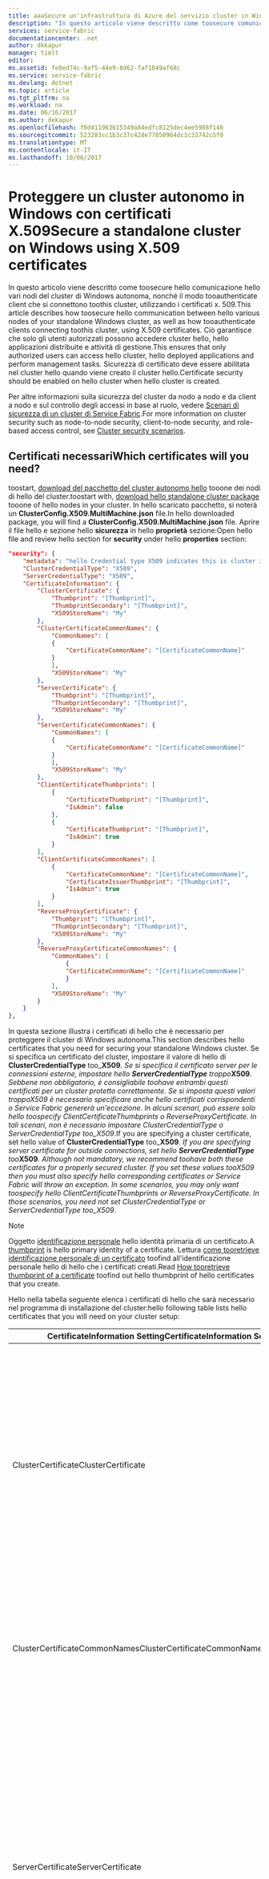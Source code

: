 ```yaml
---
title: aaaSecure un'infrastruttura di Azure del servizio cluster in Windows tramite i certificati | Documenti Microsoft
description: "In questo articolo viene descritto come toosecure comunicazione all'interno di hello autonomo o privato cluster nonché tra client e i cluster hello."
services: service-fabric
documentationcenter: .net
author: dkkapur
manager: timlt
editor: 
ms.assetid: fe0ed74c-9af5-44e9-8d62-faf1849af68c
ms.service: service-fabric
ms.devlang: dotnet
ms.topic: article
ms.tgt_pltfrm: na
ms.workload: na
ms.date: 06/16/2017
ms.author: dekapur
ms.openlocfilehash: f0d411963615349a84edfc8125dec4ee5908f146
ms.sourcegitcommit: 523283cc1b3c37c428e77850964dc1c33742c5f0
ms.translationtype: MT
ms.contentlocale: it-IT
ms.lasthandoff: 10/06/2017
---
```

# <a name="secure-a-standalone-cluster-on-windows-using-x509-certificates"></a><span data-ttu-id="5c28c-103">Proteggere un cluster autonomo in Windows con certificati X.509</span><span class="sxs-lookup"><span data-stu-id="5c28c-103">Secure a standalone cluster on Windows using X.509 certificates</span></span>
<span data-ttu-id="5c28c-104">In questo articolo viene descritto come toosecure hello comunicazione hello vari nodi del cluster di Windows autonoma, nonché il modo tooauthenticate client che si connettono toothis cluster, utilizzando i certificati x. 509.</span><span class="sxs-lookup"><span data-stu-id="5c28c-104">This article describes how toosecure hello communication between hello various nodes of your standalone Windows cluster, as well as how tooauthenticate clients connecting toothis cluster, using X.509 certificates.</span></span> <span data-ttu-id="5c28c-105">Ciò garantisce che solo gli utenti autorizzati possono accedere cluster hello, hello applicazioni distribuite e attività di gestione.</span><span class="sxs-lookup"><span data-stu-id="5c28c-105">This ensures that only authorized users can access hello cluster, hello deployed applications and perform management tasks.</span></span>  <span data-ttu-id="5c28c-106">Sicurezza di certificato deve essere abilitata nel cluster hello quando viene creato il cluster hello.</span><span class="sxs-lookup"><span data-stu-id="5c28c-106">Certificate security should be enabled on hello cluster when hello cluster is created.</span></span>  

<span data-ttu-id="5c28c-107">Per altre informazioni sulla sicurezza del cluster da nodo a nodo e da client a nodo e sul controllo degli accessi in base al ruolo, vedere [Scenari di sicurezza di un cluster di Service Fabric](service-fabric-cluster-security.md).</span><span class="sxs-lookup"><span data-stu-id="5c28c-107">For more information on cluster security such as node-to-node security, client-to-node security, and role-based access control, see [Cluster security scenarios](service-fabric-cluster-security.md).</span></span>

## <a name="which-certificates-will-you-need"></a><span data-ttu-id="5c28c-108">Certificati necessari</span><span class="sxs-lookup"><span data-stu-id="5c28c-108">Which certificates will you need?</span></span>
<span data-ttu-id="5c28c-109">toostart, [download del pacchetto del cluster autonomo hello](service-fabric-cluster-creation-for-windows-server.md#downloadpackage) tooone dei nodi di hello del cluster.</span><span class="sxs-lookup"><span data-stu-id="5c28c-109">toostart with, [download hello standalone cluster package](service-fabric-cluster-creation-for-windows-server.md#downloadpackage) tooone of hello nodes in your cluster.</span></span> <span data-ttu-id="5c28c-110">In hello scaricato pacchetto, si noterà un **ClusterConfig.X509.MultiMachine.json** file.</span><span class="sxs-lookup"><span data-stu-id="5c28c-110">In hello downloaded package, you will find a **ClusterConfig.X509.MultiMachine.json** file.</span></span> <span data-ttu-id="5c28c-111">Aprire il file hello e sezione hello **sicurezza** in hello **proprietà** sezione:</span><span class="sxs-lookup"><span data-stu-id="5c28c-111">Open hello file and review hello section for **security** under hello **properties** section:</span></span>

```JSON
"security": {
    "metadata": "hello Credential type X509 indicates this is cluster is secured using X509 Certificates. hello thumbprint format is - d5 ec 42 3b 79 cb e5 07 fd 83 59 3c 56 b9 d5 31 24 25 42 64.",
    "ClusterCredentialType": "X509",
    "ServerCredentialType": "X509",
    "CertificateInformation": {
        "ClusterCertificate": {
            "Thumbprint": "[Thumbprint]",
            "ThumbprintSecondary": "[Thumbprint]",
            "X509StoreName": "My"
        },        
        "ClusterCertificateCommonNames": {
            "CommonNames": [
            {
                "CertificateCommonName": "[CertificateCommonName]"
            }
            ],
            "X509StoreName": "My"
        },
        "ServerCertificate": {
            "Thumbprint": "[Thumbprint]",
            "ThumbprintSecondary": "[Thumbprint]",
            "X509StoreName": "My"
        },
        "ServerCertificateCommonNames": {
            "CommonNames": [
            {
                "CertificateCommonName": "[CertificateCommonName]"
            }
            ],
            "X509StoreName": "My"
        },
        "ClientCertificateThumbprints": [
            {
                "CertificateThumbprint": "[Thumbprint]",
                "IsAdmin": false
            },
            {
                "CertificateThumbprint": "[Thumbprint]",
                "IsAdmin": true
            }
        ],
        "ClientCertificateCommonNames": [
            {
                "CertificateCommonName": "[CertificateCommonName]",
                "CertificateIssuerThumbprint": "[Thumbprint]",
                "IsAdmin": true
            }
        ],
        "ReverseProxyCertificate": {
            "Thumbprint": "[Thumbprint]",
            "ThumbprintSecondary": "[Thumbprint]",
            "X509StoreName": "My"
        },
        "ReverseProxyCertificateCommonNames": {
            "CommonNames": [
                {
                "CertificateCommonName": "[CertificateCommonName]"
                }
            ],
            "X509StoreName": "My"
        }
    }
},
```

<span data-ttu-id="5c28c-112">In questa sezione illustra i certificati di hello che è necessario per proteggere il cluster di Windows autonoma.</span><span class="sxs-lookup"><span data-stu-id="5c28c-112">This section describes hello certificates that you need for securing your standalone Windows cluster.</span></span> <span data-ttu-id="5c28c-113">Se si specifica un certificato del cluster, impostare il valore di hello di **ClusterCredentialType** too_**X509**_. Se si specifica il certificato server per le connessioni esterne, impostare hello **ServerCredentialType** troppo_**X509**_. Sebbene non obbligatorio, è consigliabile toohave entrambi questi certificati per un cluster protetto correttamente. Se si imposta questi valori troppo*X509* è necessario specificare anche hello certificati corrispondenti o Service Fabric genererà un'eccezione. In alcuni scenari, può essere solo hello toospecify _ClientCertificateThumbprints_ o _ReverseProxyCertificate_. In tali scenari, non è necessario impostare _ClusterCredentialType_ o _ServerCredentialType_ too_X509_.</span><span class="sxs-lookup"><span data-stu-id="5c28c-113">If you are specifying a cluster certificate, set hello value of **ClusterCredentialType** too_**X509**_. If you are specifying server certificate for outside connections, set hello **ServerCredentialType** too_**X509**_. Although not mandatory, we recommend toohave both these certificates for a properly secured cluster. If you set these values too*X509* then you must also specify hello corresponding certificates or Service Fabric will throw an exception. In some scenarios, you may only want toospecify hello _ClientCertificateThumbprints_ or _ReverseProxyCertificate_. In those scenarios, you need not set _ClusterCredentialType_ or _ServerCredentialType_ too_X509_.</span></span>


> [!NOTE]
> <span data-ttu-id="5c28c-114">Oggetto [identificazione personale](https://en.wikipedia.org/wiki/Public_key_fingerprint) hello identità primaria di un certificato.</span><span class="sxs-lookup"><span data-stu-id="5c28c-114">A [thumbprint](https://en.wikipedia.org/wiki/Public_key_fingerprint) is hello primary identity of a certificate.</span></span> <span data-ttu-id="5c28c-115">Lettura [come tooretrieve identificazione personale di un certificato](https://msdn.microsoft.com/library/ms734695.aspx) toofind all'identificazione personale hello di hello che i certificati creati.</span><span class="sxs-lookup"><span data-stu-id="5c28c-115">Read [How tooretrieve thumbprint of a certificate](https://msdn.microsoft.com/library/ms734695.aspx) toofind out hello thumbprint of hello certificates that you create.</span></span>
> 
> 

<span data-ttu-id="5c28c-116">Hello nella tabella seguente elenca i certificati di hello che sarà necessario nel programma di installazione del cluster:</span><span class="sxs-lookup"><span data-stu-id="5c28c-116">hello following table lists hello certificates that you will need on your cluster setup:</span></span>

| <span data-ttu-id="5c28c-117">**CertificateInformation Setting**</span><span class="sxs-lookup"><span data-stu-id="5c28c-117">**CertificateInformation Setting**</span></span> | <span data-ttu-id="5c28c-118">**Descrizione**</span><span class="sxs-lookup"><span data-stu-id="5c28c-118">**Description**</span></span> |
| --- | --- |
| <span data-ttu-id="5c28c-119">ClusterCertificate</span><span class="sxs-lookup"><span data-stu-id="5c28c-119">ClusterCertificate</span></span> |<span data-ttu-id="5c28c-120">Consigliato per l'ambiente di test.</span><span class="sxs-lookup"><span data-stu-id="5c28c-120">Recommended for test environment.</span></span> <span data-ttu-id="5c28c-121">Questo certificato è obbligatorio toosecure hello comunicazione tra i nodi di hello in un cluster.</span><span class="sxs-lookup"><span data-stu-id="5c28c-121">This certificate is required toosecure hello communication between hello nodes on a cluster.</span></span> <span data-ttu-id="5c28c-122">È possibile usare due diversi certificati, uno primario e uno secondario per l'aggiornamento.</span><span class="sxs-lookup"><span data-stu-id="5c28c-122">You can use two different certificates, a primary and a secondary for upgrade.</span></span> <span data-ttu-id="5c28c-123">Impostare l'identificazione personale hello del certificato primario hello in hello **identificazione personale** sezione e quello di hello secondario nel hello **ThumbprintSecondary** variabili.</span><span class="sxs-lookup"><span data-stu-id="5c28c-123">Set hello thumbprint of hello primary certificate in hello **Thumbprint** section and that of hello secondary in hello **ThumbprintSecondary** variables.</span></span> |
| <span data-ttu-id="5c28c-124">ClusterCertificateCommonNames</span><span class="sxs-lookup"><span data-stu-id="5c28c-124">ClusterCertificateCommonNames</span></span> |<span data-ttu-id="5c28c-125">Consigliato per l'ambiente di produzione.</span><span class="sxs-lookup"><span data-stu-id="5c28c-125">Recommended for production environment.</span></span> <span data-ttu-id="5c28c-126">Questo certificato è obbligatorio toosecure hello comunicazione tra i nodi di hello in un cluster.</span><span class="sxs-lookup"><span data-stu-id="5c28c-126">This certificate is required toosecure hello communication between hello nodes on a cluster.</span></span> <span data-ttu-id="5c28c-127">È possibile usare uno o due nomi comuni del certificato del cluster.</span><span class="sxs-lookup"><span data-stu-id="5c28c-127">You can use one or two cluster certificate common names.</span></span> |
| <span data-ttu-id="5c28c-128">ServerCertificate</span><span class="sxs-lookup"><span data-stu-id="5c28c-128">ServerCertificate</span></span> |<span data-ttu-id="5c28c-129">Consigliato per l'ambiente di test.</span><span class="sxs-lookup"><span data-stu-id="5c28c-129">Recommended for test environment.</span></span> <span data-ttu-id="5c28c-130">Questo certificato viene presentato toohello client durante il tentativo di tooconnect toothis cluster.</span><span class="sxs-lookup"><span data-stu-id="5c28c-130">This certificate is presented toohello client when it tries tooconnect toothis cluster.</span></span> <span data-ttu-id="5c28c-131">Per praticità, è possibile scegliere toouse hello stesso certificato per *ClusterCertificate* e *ServerCertificate*.</span><span class="sxs-lookup"><span data-stu-id="5c28c-131">For convenience, you can choose toouse hello same certificate for *ClusterCertificate* and *ServerCertificate*.</span></span> <span data-ttu-id="5c28c-132">È possibile usare due diversi certificati del server, uno primario e uno secondario per l'aggiornamento.</span><span class="sxs-lookup"><span data-stu-id="5c28c-132">You can use two different server certificates, a primary and a secondary for upgrade.</span></span> <span data-ttu-id="5c28c-133">Impostare l'identificazione personale hello del certificato primario hello in hello **identificazione personale** sezione e quello di hello secondario nel hello **ThumbprintSecondary** variabili.</span><span class="sxs-lookup"><span data-stu-id="5c28c-133">Set hello thumbprint of hello primary certificate in hello **Thumbprint** section and that of hello secondary in hello **ThumbprintSecondary** variables.</span></span> |
| <span data-ttu-id="5c28c-134">ServerCertificateCommonNames</span><span class="sxs-lookup"><span data-stu-id="5c28c-134">ServerCertificateCommonNames</span></span> |<span data-ttu-id="5c28c-135">Consigliato per l'ambiente di produzione.</span><span class="sxs-lookup"><span data-stu-id="5c28c-135">Recommended for production environment.</span></span> <span data-ttu-id="5c28c-136">Questo certificato viene presentato toohello client durante il tentativo di tooconnect toothis cluster.</span><span class="sxs-lookup"><span data-stu-id="5c28c-136">This certificate is presented toohello client when it tries tooconnect toothis cluster.</span></span> <span data-ttu-id="5c28c-137">Per praticità, è possibile scegliere toouse hello stesso certificato per *ClusterCertificateCommonNames* e *ServerCertificateCommonNames*.</span><span class="sxs-lookup"><span data-stu-id="5c28c-137">For convenience, you can choose toouse hello same certificate for *ClusterCertificateCommonNames* and *ServerCertificateCommonNames*.</span></span> <span data-ttu-id="5c28c-138">È possibile usare uno o due nomi comuni del certificato del server.</span><span class="sxs-lookup"><span data-stu-id="5c28c-138">You can use one or two server certificate common names.</span></span> |
| <span data-ttu-id="5c28c-139">ClientCertificateThumbprints</span><span class="sxs-lookup"><span data-stu-id="5c28c-139">ClientCertificateThumbprints</span></span> |<span data-ttu-id="5c28c-140">Si tratta di un set di certificati che si desidera tooinstall nei client hello autenticato.</span><span class="sxs-lookup"><span data-stu-id="5c28c-140">This is a set of certificates that you want tooinstall on hello authenticated clients.</span></span> <span data-ttu-id="5c28c-141">Si può avere un numero diverso di certificati di client installati in computer hello che si desidera che tooallow accesso toohello cluster.</span><span class="sxs-lookup"><span data-stu-id="5c28c-141">You can have a number of different client certificates installed on hello machines that you want tooallow access toohello cluster.</span></span> <span data-ttu-id="5c28c-142">Impostare l'identificazione personale hello di ogni certificato in hello **CertificateThumbprint** variabile.</span><span class="sxs-lookup"><span data-stu-id="5c28c-142">Set hello thumbprint of each certificate in hello **CertificateThumbprint** variable.</span></span> <span data-ttu-id="5c28c-143">Se si imposta hello **IsAdmin** troppo*true*, quindi client hello con il certificato installato può eseguire amministratore attività di gestione in cluster hello.</span><span class="sxs-lookup"><span data-stu-id="5c28c-143">If you set hello **IsAdmin** too*true*, then hello client with this certificate installed on it can do administrator management activities on hello cluster.</span></span> <span data-ttu-id="5c28c-144">Se hello **IsAdmin** è *false*, client hello con questo certificato può eseguire solo azioni hello consentite per i diritti di accesso utente, in genere di sola lettura.</span><span class="sxs-lookup"><span data-stu-id="5c28c-144">If hello **IsAdmin** is *false*, hello client with this certificate can only perform hello actions allowed for user access rights, typically read-only.</span></span> <span data-ttu-id="5c28c-145">Per altre informazioni sui ruoli, vedere [Controllo degli accessi in base al ruolo (RBAC)](service-fabric-cluster-security.md#role-based-access-control-rbac)</span><span class="sxs-lookup"><span data-stu-id="5c28c-145">For more information on roles read [Role based access control (RBAC)](service-fabric-cluster-security.md#role-based-access-control-rbac)</span></span> |
| <span data-ttu-id="5c28c-146">ClientCertificateCommonNames</span><span class="sxs-lookup"><span data-stu-id="5c28c-146">ClientCertificateCommonNames</span></span> |<span data-ttu-id="5c28c-147">Set hello nome comune del certificato client prima di hello hello **CertificateCommonName**.</span><span class="sxs-lookup"><span data-stu-id="5c28c-147">Set hello common name of hello first client certificate for hello **CertificateCommonName**.</span></span> <span data-ttu-id="5c28c-148">Hello **CertificateIssuerThumbprint** è l'identificazione personale hello per emittente hello del certificato.</span><span class="sxs-lookup"><span data-stu-id="5c28c-148">hello **CertificateIssuerThumbprint** is hello thumbprint for hello issuer of this certificate.</span></span> <span data-ttu-id="5c28c-149">Lettura [utilizzo dei certificati](https://msdn.microsoft.com/library/ms731899.aspx) tooknow informazioni sui nomi comuni e dell'autorità emittente hello.</span><span class="sxs-lookup"><span data-stu-id="5c28c-149">Read [Working with certificates](https://msdn.microsoft.com/library/ms731899.aspx) tooknow more about common names and hello issuer.</span></span> |
| <span data-ttu-id="5c28c-150">ReverseProxyCertificate</span><span class="sxs-lookup"><span data-stu-id="5c28c-150">ReverseProxyCertificate</span></span> |<span data-ttu-id="5c28c-151">Consigliato per l'ambiente di test.</span><span class="sxs-lookup"><span data-stu-id="5c28c-151">Recommended for test environment.</span></span> <span data-ttu-id="5c28c-152">Si tratta di un certificato facoltativo che può essere specificato se si desidera toosecure il [Proxy inverso](service-fabric-reverseproxy.md).</span><span class="sxs-lookup"><span data-stu-id="5c28c-152">This is an optional certificate that can be specified if you want toosecure your [Reverse Proxy](service-fabric-reverseproxy.md).</span></span> <span data-ttu-id="5c28c-153">Se si usa questo certificato, assicurarsi che reverseProxyEndpointPort sia impostato in nodeTypes.</span><span class="sxs-lookup"><span data-stu-id="5c28c-153">Make sure reverseProxyEndpointPort is set in nodeTypes if you are using this certificate.</span></span> |
| <span data-ttu-id="5c28c-154">ReverseProxyCertificateCommonNames</span><span class="sxs-lookup"><span data-stu-id="5c28c-154">ReverseProxyCertificateCommonNames</span></span> |<span data-ttu-id="5c28c-155">Consigliato per l'ambiente di produzione.</span><span class="sxs-lookup"><span data-stu-id="5c28c-155">Recommended for production environment.</span></span> <span data-ttu-id="5c28c-156">Si tratta di un certificato facoltativo che può essere specificato se si desidera toosecure il [Proxy inverso](service-fabric-reverseproxy.md).</span><span class="sxs-lookup"><span data-stu-id="5c28c-156">This is an optional certificate that can be specified if you want toosecure your [Reverse Proxy](service-fabric-reverseproxy.md).</span></span> <span data-ttu-id="5c28c-157">Se si usa questo certificato, assicurarsi che reverseProxyEndpointPort sia impostato in nodeTypes.</span><span class="sxs-lookup"><span data-stu-id="5c28c-157">Make sure reverseProxyEndpointPort is set in nodeTypes if you are using this certificate.</span></span> |

<span data-ttu-id="5c28c-158">Di seguito è esempio di configurazione di cluster in cui sono stati forniti i certificati Client, Server e Cluster hello.</span><span class="sxs-lookup"><span data-stu-id="5c28c-158">Here is example cluster configuration where hello Cluster, Server, and Client certificates have been provided.</span></span> <span data-ttu-id="5c28c-159">Si noti che per cluster / server / reverseProxy certificati, l'identificazione personale e nome comune non sono consentiti toobe configurati insieme per hello stesso tipo di certificato.</span><span class="sxs-lookup"><span data-stu-id="5c28c-159">Please note that for cluster/ server/ reverseProxy certificates, thumbprint and common name are not allowed toobe configured together for hello same cert type.</span></span>

 ```JSON
 {
    "name": "SampleCluster",
    "clusterConfigurationVersion": "1.0.0",
    "apiVersion": "2016-09-26",
    "nodes": [{
        "nodeName": "vm0",
        "metadata": "Replace hello localhost below with valid IP address or FQDN",
        "iPAddress": "10.7.0.5",
        "nodeTypeRef": "NodeType0",
        "faultDomain": "fd:/dc1/r0",
        "upgradeDomain": "UD0"
    }, {
        "nodeName": "vm1",
        "metadata": "Replace hello localhost with valid IP address or FQDN",
        "iPAddress": "10.7.0.4",
        "nodeTypeRef": "NodeType0",
        "faultDomain": "fd:/dc1/r1",
        "upgradeDomain": "UD1"
    }, {
        "nodeName": "vm2",
        "iPAddress": "10.7.0.6",
        "metadata": "Replace hello localhost with valid IP address or FQDN",
        "nodeTypeRef": "NodeType0",
        "faultDomain": "fd:/dc1/r2",
        "upgradeDomain": "UD2"
    }],
    "properties": {
        "diagnosticsStore": {
        "metadata":  "Please replace hello diagnostics store with an actual file share accessible from all cluster machines.",
        "dataDeletionAgeInDays": "7",
        "storeType": "FileShare",
        "IsEncrypted": "false",
        "connectionstring": "c:\\ProgramData\\SF\\DiagnosticsStore"
        }
        "security": {
            "metadata": "hello Credential type X509 indicates this is cluster is secured using X509 Certificates. hello thumbprint format is - d5 ec 42 3b 79 cb e5 07 fd 83 59 3c 56 b9 d5 31 24 25 42 64.",
            "ClusterCredentialType": "X509",
            "ServerCredentialType": "X509",
            "CertificateInformation": {
                "ClusterCertificateCommonNames": {
                  "CommonNames": [
                    {
                      "CertificateCommonName": "myClusterCertCommonName"
                    }
                  ],
                  "X509StoreName": "My"
                },
                "ServerCertificateCommonNames": {
                  "CommonNames": [
                    {
                      "CertificateCommonName": "myServerCertCommonName"
                    }
                  ],
                  "X509StoreName": "My"
                },
                "ClientCertificateThumbprints": [{
                    "CertificateThumbprint": "c4 c18 8e aa a8 58 77 98 65 f8 61 4a 0d da 4c 13 c5 a1 37 6e",
                    "IsAdmin": false
                }, {
                    "CertificateThumbprint": "71 de 04 46 7c 9e d0 54 4d 02 10 98 bc d4 4c 71 e1 83 41 4e",
                    "IsAdmin": true
                }]
            }
        },
        "reliabilityLevel": "Bronze",
        "nodeTypes": [{
            "name": "NodeType0",
            "clientConnectionEndpointPort": "19000",
            "clusterConnectionEndpointPort": "19001",
            "leaseDriverEndpointPort": "19002",
            "serviceConnectionEndpointPort": "19003",
            "httpGatewayEndpointPort": "19080",
            "applicationPorts": {
                "startPort": "20001",
                "endPort": "20031"
            },
            "ephemeralPorts": {
                "startPort": "20032",
                "endPort": "20062"
            },
            "isPrimary": true
        }
         ],
        "fabricSettings": [{
            "name": "Setup",
            "parameters": [{
                "name": "FabricDataRoot",
                "value": "C:\\ProgramData\\SF"
            }, {
                "name": "FabricLogRoot",
                "value": "C:\\ProgramData\\SF\\Log"
            }]
        }]
    }
}
 ```

## <a name="certificate-roll-over"></a><span data-ttu-id="5c28c-160">Rollover del certificato</span><span class="sxs-lookup"><span data-stu-id="5c28c-160">Certificate roll over</span></span>
<span data-ttu-id="5c28c-161">Quando si usa il nome comune del certificato al posto dell'identificazione personale, il rollover del certificato non richiede l'aggiornamento della configurazione del cluster.</span><span class="sxs-lookup"><span data-stu-id="5c28c-161">When using certificate common name instead of thumbprint, certificate roll over doesn't require cluster configuration upgrade.</span></span>
<span data-ttu-id="5c28c-162">Se prevede di rollover certificato dell'autorità di certificazione continuata, tenere il certificato dell'autorità di certificazione precedente di hello nell'archivio cert hello almeno 2 ore dopo l'installazione del certificato dell'autorità di certificazione nuovo hello.</span><span class="sxs-lookup"><span data-stu-id="5c28c-162">If certificate roll over involves issuer roll over, please keep hello old issuer cert in hello cert store at least 2 hours after installing hello new issuer cert.</span></span>

## <a name="acquire-hello-x509-certificates"></a><span data-ttu-id="5c28c-163">Acquisire i certificati x. 509 hello</span><span class="sxs-lookup"><span data-stu-id="5c28c-163">Acquire hello X.509 certificates</span></span>
<span data-ttu-id="5c28c-164">comunicazione toosecure all'interno di cluster hello, è necessario innanzitutto i certificati x. 509 tooobtain per i nodi del cluster.</span><span class="sxs-lookup"><span data-stu-id="5c28c-164">toosecure communication within hello cluster, you will first need tooobtain X.509 certificates for your cluster nodes.</span></span> <span data-ttu-id="5c28c-165">Inoltre, toolimit connessione toothis cluster tooauthorized macchine/gli utenti, sarà anche necessario tooobtain e installare i certificati per i computer client hello.</span><span class="sxs-lookup"><span data-stu-id="5c28c-165">Additionally, toolimit connection toothis cluster tooauthorized machines/users, you will need tooobtain and install certificates for hello client machines.</span></span>

<span data-ttu-id="5c28c-166">Per i cluster che eseguono carichi di lavoro di produzione, è necessario utilizzare un [autorità di certificazione (CA)](https://en.wikipedia.org/wiki/Certificate_authority) firmato cluster hello toosecure di certificato x. 509.</span><span class="sxs-lookup"><span data-stu-id="5c28c-166">For clusters that are running production workloads, you should use a [Certificate Authority (CA)](https://en.wikipedia.org/wiki/Certificate_authority) signed X.509 certificate toosecure hello cluster.</span></span> <span data-ttu-id="5c28c-167">Per informazioni dettagliate su come ottenere questi certificati, vedere troppo[procedura: ottenere un certificato](http://msdn.microsoft.com/library/aa702761.aspx).</span><span class="sxs-lookup"><span data-stu-id="5c28c-167">For details on obtaining these certificates, go too[How to: Obtain a Certificate](http://msdn.microsoft.com/library/aa702761.aspx).</span></span>

<span data-ttu-id="5c28c-168">Per i cluster che si usa per scopi di test, è possibile scegliere un certificato autofirmato toouse.</span><span class="sxs-lookup"><span data-stu-id="5c28c-168">For clusters that you use for test purposes, you can choose toouse a self-signed certificate.</span></span>

## <a name="optional-create-a-self-signed-certificate"></a><span data-ttu-id="5c28c-169">Facoltativo: creare un certificato autofirmato</span><span class="sxs-lookup"><span data-stu-id="5c28c-169">Optional: Create a self-signed certificate</span></span>
<span data-ttu-id="5c28c-170">Un modo toocreate un certificato autofirmato che può essere protetta correttamente è hello toouse *CertSetup.ps1* script nella cartella di Service Fabric SDK hello nella directory di hello *C:\Program Files\Microsoft SDKs\Service Fabric\ ClusterSetup\Secure*.</span><span class="sxs-lookup"><span data-stu-id="5c28c-170">One way toocreate a self-signed cert that can be secured correctly is toouse hello *CertSetup.ps1* script in hello Service Fabric SDK folder in hello directory *C:\Program Files\Microsoft SDKs\Service Fabric\ClusterSetup\Secure*.</span></span> <span data-ttu-id="5c28c-171">Modificare questo nome di file toochange hello predefinito del certificato hello (cercare il valore di hello *CN = ServiceFabricDevClusterCert*).</span><span class="sxs-lookup"><span data-stu-id="5c28c-171">Edit this file toochange hello default name of hello certificate (look for hello value *CN=ServiceFabricDevClusterCert*).</span></span> <span data-ttu-id="5c28c-172">Eseguire questo script come `.\CertSetup.ps1 -Install`.</span><span class="sxs-lookup"><span data-stu-id="5c28c-172">Run this script as `.\CertSetup.ps1 -Install`.</span></span>

<span data-ttu-id="5c28c-173">Ora, esportare file di hello certificato tooa PFX con una password protetta.</span><span class="sxs-lookup"><span data-stu-id="5c28c-173">Now export hello certificate tooa PFX file with a protected password.</span></span> <span data-ttu-id="5c28c-174">Ottenere innanzitutto l'identificazione personale hello del certificato di hello.</span><span class="sxs-lookup"><span data-stu-id="5c28c-174">First get hello thumbprint of hello certificate.</span></span> <span data-ttu-id="5c28c-175">Da hello *avviare* menu, eseguire hello *gestire i certificati del computer*.</span><span class="sxs-lookup"><span data-stu-id="5c28c-175">From hello *Start* menu, run hello *Manage computer certificates*.</span></span> <span data-ttu-id="5c28c-176">Passare toohello **locale\Personale.** cartella e individuare hello certificato appena creato.</span><span class="sxs-lookup"><span data-stu-id="5c28c-176">Navigate toohello **Local Computer\Personal** folder and find hello certificate you just created.</span></span> <span data-ttu-id="5c28c-177">Fare doppio clic su tooopen certificato hello è hello seleziona *dettagli* scheda e scorrere verso il basso toohello *identificazione personale* campo.</span><span class="sxs-lookup"><span data-stu-id="5c28c-177">Double-click hello certificate tooopen it, select hello *Details* tab and scroll down toohello *Thumbprint* field.</span></span> <span data-ttu-id="5c28c-178">Copiare il valore di identificazione personale hello nel comando di PowerShell hello seguito, dopo aver rimosso gli spazi hello.</span><span class="sxs-lookup"><span data-stu-id="5c28c-178">Copy hello thumbprint value into hello PowerShell command below, after removing hello spaces.</span></span>  <span data-ttu-id="5c28c-179">Hello modifica `String` valore tooa password sicura adatto tooprotect e hello esecuzione seguente in PowerShell:</span><span class="sxs-lookup"><span data-stu-id="5c28c-179">Change hello `String` value tooa suitable secure password tooprotect it and run hello following in PowerShell:</span></span>

```powershell   
$pswd = ConvertTo-SecureString -String "1234" -Force –AsPlainText
Get-ChildItem -Path cert:\localMachine\my\<Thumbprint> | Export-PfxCertificate -FilePath C:\mypfx.pfx -Password $pswd
```

<span data-ttu-id="5c28c-180">toosee hello dettagli di un certificato installato hello del computer è possibile eseguire il comando PowerShell seguente hello:</span><span class="sxs-lookup"><span data-stu-id="5c28c-180">toosee hello details of a certificate installed on hello machine you can run hello following PowerShell command:</span></span>

```powershell
$cert = Get-Item Cert:\LocalMachine\My\<Thumbprint>
Write-Host $cert.ToString($true)
```

<span data-ttu-id="5c28c-181">In alternativa, se si dispone di una sottoscrizione di Azure, attenersi alla sezione hello [aggiungere certificati tooKey insieme di credenziali](service-fabric-cluster-creation-via-arm.md#add-certificate-to-key-vault).</span><span class="sxs-lookup"><span data-stu-id="5c28c-181">Alternatively, if you have an Azure subscription, follow hello section [Add certificates tooKey Vault](service-fabric-cluster-creation-via-arm.md#add-certificate-to-key-vault).</span></span>

## <a name="install-hello-certificates"></a><span data-ttu-id="5c28c-182">Installare i certificati di hello</span><span class="sxs-lookup"><span data-stu-id="5c28c-182">Install hello certificates</span></span>
<span data-ttu-id="5c28c-183">Dopo aver creato uno o più certificati, è possibile installare nei nodi del cluster hello.</span><span class="sxs-lookup"><span data-stu-id="5c28c-183">Once you have certificate(s), you can install them on hello cluster nodes.</span></span> <span data-ttu-id="5c28c-184">I nodi devono toohave hello più recente di Windows PowerShell 3. x installati su di essi.</span><span class="sxs-lookup"><span data-stu-id="5c28c-184">Your nodes need toohave hello latest Windows PowerShell 3.x installed on them.</span></span> <span data-ttu-id="5c28c-185">Sarà necessario toorepeat questi passaggi in ogni nodo, per i certificati di Cluster sia del Server e i certificati secondari.</span><span class="sxs-lookup"><span data-stu-id="5c28c-185">You will need toorepeat these steps on each node, for both Cluster and Server certificates and any secondary certificates.</span></span>

1. <span data-ttu-id="5c28c-186">Nodo di toohello file con estensione pfx hello copia.</span><span class="sxs-lookup"><span data-stu-id="5c28c-186">Copy hello .pfx file(s) toohello node.</span></span>
2. <span data-ttu-id="5c28c-187">Aprire una finestra di PowerShell come amministratore e immettere i seguenti comandi hello.</span><span class="sxs-lookup"><span data-stu-id="5c28c-187">Open a PowerShell window as an administrator and enter hello following commands.</span></span> <span data-ttu-id="5c28c-188">Sostituire hello *$pswd* con password hello utilizzato toocreate questo certificato.</span><span class="sxs-lookup"><span data-stu-id="5c28c-188">Replace hello *$pswd* with hello password that you used toocreate this certificate.</span></span> <span data-ttu-id="5c28c-189">Sostituire hello *$PfxFilePath* con percorso completo di hello del nodo di hello PFX toothis copiato.</span><span class="sxs-lookup"><span data-stu-id="5c28c-189">Replace hello *$PfxFilePath* with hello full path of hello .pfx copied toothis node.</span></span>
   
    ```powershell
    $pswd = "1234"
    $PfxFilePath ="C:\mypfx.pfx"
    Import-PfxCertificate -Exportable -CertStoreLocation Cert:\LocalMachine\My -FilePath $PfxFilePath -Password (ConvertTo-SecureString -String $pswd -AsPlainText -Force)
    ```
3. <span data-ttu-id="5c28c-190">Impostare ora il controllo di accesso hello presente sul certificato in modo che il processo Service Fabric hello, che viene eseguito con l'account del servizio di rete hello, usarlo eseguendo lo script seguente hello.</span><span class="sxs-lookup"><span data-stu-id="5c28c-190">Now set hello access control on this certificate so that hello Service Fabric process, which runs under hello Network Service account, can use it by running hello following script.</span></span> <span data-ttu-id="5c28c-191">Specificare hello identificazione personale del certificato di hello e "Servizio di rete" per l'account del servizio hello.</span><span class="sxs-lookup"><span data-stu-id="5c28c-191">Provide hello thumbprint of hello certificate and "NETWORK SERVICE" for hello service account.</span></span> <span data-ttu-id="5c28c-192">È possibile verificare che gli ACL hello certificato hello siano corrette, aprire il certificato di hello in *avviare* > *gestire i certificati del computer* ed esaminando *tutteleattività*  >  *Gestisci chiavi Private*.</span><span class="sxs-lookup"><span data-stu-id="5c28c-192">You can check that hello ACLs on hello certificate are correct by opening hello certificate in *Start* > *Manage computer certificates* and looking at *All Tasks* > *Manage Private Keys*.</span></span>
   
    ```powershell
    param
    (
    [Parameter(Position=1, Mandatory=$true)]
    [ValidateNotNullOrEmpty()]
    [string]$pfxThumbPrint,
   
    [Parameter(Position=2, Mandatory=$true)]
    [ValidateNotNullOrEmpty()]
    [string]$serviceAccount
    )
   
    $cert = Get-ChildItem -Path cert:\LocalMachine\My | Where-Object -FilterScript { $PSItem.ThumbPrint -eq $pfxThumbPrint; }
   
    # Specify hello user, hello permissions and hello permission type
    $permission = "$($serviceAccount)","FullControl","Allow"
    $accessRule = New-Object -TypeName System.Security.AccessControl.FileSystemAccessRule -ArgumentList $permission
   
    # Location of hello machine related keys
    $keyPath = Join-Path -Path $env:ProgramData -ChildPath "\Microsoft\Crypto\RSA\MachineKeys"
    $keyName = $cert.PrivateKey.CspKeyContainerInfo.UniqueKeyContainerName
    $keyFullPath = Join-Path -Path $keyPath -ChildPath $keyName
   
    # Get hello current acl of hello private key
    $acl = (Get-Item $keyFullPath).GetAccessControl('Access')
   
    # Add hello new ace toohello acl of hello private key
    $acl.SetAccessRule($accessRule)
   
    # Write back hello new acl
    Set-Acl -Path $keyFullPath -AclObject $acl -ErrorAction Stop
   
    # Observe hello access rights currently assigned toothis certificate.
    get-acl $keyFullPath| fl
    ```
4. <span data-ttu-id="5c28c-193">Ripetere i passaggi di hello sopra per ogni certificato del server.</span><span class="sxs-lookup"><span data-stu-id="5c28c-193">Repeat hello steps above for each server certificate.</span></span> <span data-ttu-id="5c28c-194">È inoltre possibile utilizzare questi passaggi tooinstall hello certificati client sul computer hello che si desidera che tooallow accesso toohello cluster.</span><span class="sxs-lookup"><span data-stu-id="5c28c-194">You can also use these steps tooinstall hello client certificates on hello machines that you want tooallow access toohello cluster.</span></span>

## <a name="create-hello-secure-cluster"></a><span data-ttu-id="5c28c-195">Creare cluster sicuro hello</span><span class="sxs-lookup"><span data-stu-id="5c28c-195">Create hello secure cluster</span></span>
<span data-ttu-id="5c28c-196">Dopo aver configurato hello **sicurezza** sezione di hello **ClusterConfig.X509.MultiMachine.json** file, è possibile procedere troppo[creare il cluster](service-fabric-cluster-creation-for-windows-server.md#createcluster) tooconfigure sezione Hello nodi e creare cluster autonomi di hello.</span><span class="sxs-lookup"><span data-stu-id="5c28c-196">After configuring hello **security** section of hello **ClusterConfig.X509.MultiMachine.json** file, you can proceed too[Create your cluster](service-fabric-cluster-creation-for-windows-server.md#createcluster) section tooconfigure hello nodes and create hello standalone cluster.</span></span> <span data-ttu-id="5c28c-197">Ricordare hello toouse **ClusterConfig.X509.MultiMachine.json** file durante la creazione di cluster hello.</span><span class="sxs-lookup"><span data-stu-id="5c28c-197">Remember toouse hello **ClusterConfig.X509.MultiMachine.json** file while creating hello cluster.</span></span> <span data-ttu-id="5c28c-198">Il comando, ad esempio, potrebbe essere hello seguente:</span><span class="sxs-lookup"><span data-stu-id="5c28c-198">For example, your command might look like hello following:</span></span>

```powershell
.\CreateServiceFabricCluster.ps1 -ClusterConfigFilePath .\ClusterConfig.X509.MultiMachine.json
```

<span data-ttu-id="5c28c-199">Dopo aver protetto hello autonomo Windows cluster correttamente in esecuzione e il programma di installazione hello client autenticati tooconnect tooit, attenersi alla sezione hello [Connetti tooa cluster protetto tramite PowerShell](service-fabric-connect-to-secure-cluster.md#connectsecurecluster) tooconnect tooit.</span><span class="sxs-lookup"><span data-stu-id="5c28c-199">Once you have hello secure standalone Windows cluster successfully running, and have setup hello authenticated clients tooconnect tooit, follow hello section [Connect tooa secure cluster using PowerShell](service-fabric-connect-to-secure-cluster.md#connectsecurecluster) tooconnect tooit.</span></span> <span data-ttu-id="5c28c-200">ad esempio:</span><span class="sxs-lookup"><span data-stu-id="5c28c-200">For example:</span></span>

```powershell
$ConnectArgs = @{  ConnectionEndpoint = '10.7.0.5:19000';  X509Credential = $True;  StoreLocation = 'LocalMachine';  StoreName = "MY";  ServerCertThumbprint = "057b9544a6f2733e0c8d3a60013a58948213f551";  FindType = 'FindByThumbprint';  FindValue = "057b9544a6f2733e0c8d3a60013a58948213f551"   }
Connect-ServiceFabricCluster $ConnectArgs
```

<span data-ttu-id="5c28c-201">È quindi possibile eseguire altri toowork i comandi di PowerShell con questo cluster.</span><span class="sxs-lookup"><span data-stu-id="5c28c-201">You can then run other PowerShell commands toowork with this cluster.</span></span> <span data-ttu-id="5c28c-202">Ad esempio, [Get ServiceFabricNode](/powershell/module/servicefabric/get-servicefabricnode.md?view=azureservicefabricps) tooshow un elenco di nodi nel cluster protetto.</span><span class="sxs-lookup"><span data-stu-id="5c28c-202">For example, [Get-ServiceFabricNode](/powershell/module/servicefabric/get-servicefabricnode.md?view=azureservicefabricps) tooshow a list of nodes on this secure cluster.</span></span>


<span data-ttu-id="5c28c-203">cluster hello tooremove, connettere toohello nodo nel cluster hello in cui è stato scaricato il pacchetto di Service Fabric hello, aprire una riga di comando e passare toohello cartella del pacchetto.</span><span class="sxs-lookup"><span data-stu-id="5c28c-203">tooremove hello cluster, connect toohello node on hello cluster where you downloaded hello Service Fabric package, open a command line and navigate toohello package folder.</span></span> <span data-ttu-id="5c28c-204">A questo punto eseguire hello comando seguente:</span><span class="sxs-lookup"><span data-stu-id="5c28c-204">Now run hello following command:</span></span>

```powershell
.\RemoveServiceFabricCluster.ps1 -ClusterConfigFilePath .\ClusterConfig.X509.MultiMachine.json
```

> [!NOTE]
> <span data-ttu-id="5c28c-205">Configurazione di un certificato non corretto può impedire a cluster hello presentarsi durante la distribuzione.</span><span class="sxs-lookup"><span data-stu-id="5c28c-205">Incorrect certificate configuration may prevent hello cluster from coming up during deployment.</span></span> <span data-ttu-id="5c28c-206">tooself-diagnosticare i problemi di sicurezza, consultare il gruppo di Visualizzatore eventi *registri applicazioni e servizi* > *Microsoft Service Fabric*.</span><span class="sxs-lookup"><span data-stu-id="5c28c-206">tooself-diagnose security issues, please look in event viewer group *Applications and Services Logs* > *Microsoft-Service Fabric*.</span></span>
> 
> 

